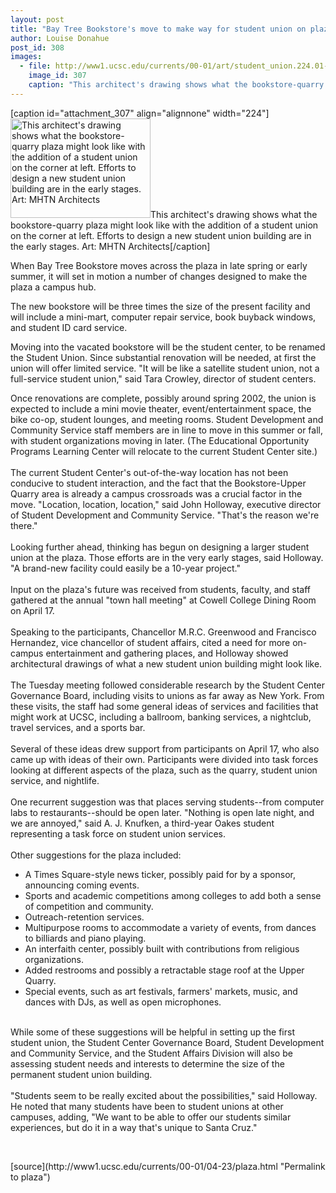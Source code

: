 ```yaml
---
layout: post
title: "Bay Tree Bookstore's move to make way for student union on plaza"
author: Louise Donahue
post_id: 308
images:
  - file: http://www1.ucsc.edu/currents/00-01/art/student_union.224.01-04-23.jpg
    image_id: 307
    caption: "This architect's drawing shows what the bookstore-quarry plaza might look like with the addition of a student union on the corner at left. Efforts to design a new student union building are in the early stages. Art: MHTN Architects"
---
```


[caption id="attachment_307" align="alignnone" width="224"]<a href="http://localhost/mysite/wp-content/uploads/2001/04/student_union.224.01-04-23.jpg"><img class="size-full wp-image-307" src="http://localhost/mysite/wp-content/uploads/2001/04/student_union.224.01-04-23.jpg" alt="This architect's drawing shows what the bookstore-quarry plaza might look like with the addition of a student union on the corner at left. Efforts to design a new student union building are in the early stages. Art: MHTN Architects" width="224" height="159" /></a>This architect's drawing shows what the bookstore-quarry plaza might look like with the addition of a student union on the corner at left. Efforts to design a new student union building are in the early stages. Art: MHTN Architects[/caption]
<p>
  When Bay Tree Bookstore moves across the plaza in late spring or early summer, it will set in motion a number of changes designed to make the plaza a campus hub.
</p>The new bookstore will be three times the size of the present facility and will include a mini-mart, computer repair service, book buyback windows, and student ID card service.
<p>
  Moving into the vacated bookstore will be the student center, to be renamed the Student Union. Since substantial renovation will be needed, at first the union will offer limited service. "It will be like a satellite student union, not a full-service student union," said Tara Crowley, director of student centers.
</p>
<p>
  Once renovations are complete, possibly around spring 2002, the union is expected to include a mini movie theater, event/entertainment space, the bike co-op, student lounges, and meeting rooms. Student Development and Community Service staff members are in line to move in this summer or fall, with student organizations moving in later. (The Educational Opportunity Programs Learning Center will relocate to the current Student Center site.)<br>
  <br>
  The current Student Center's out-of-the-way location has not been conducive to student interaction, and the fact that the Bookstore-Upper Quarry area is already a campus crossroads was a crucial factor in the move. "Location, location, location," said John Holloway, executive director of Student Development and Community Service. "That's the reason we're there."<br>
  <br>
  Looking further ahead, thinking has begun on designing a larger student union at the plaza. Those efforts are in the very early stages, said Holloway. "A brand-new facility could easily be a 10-year project."<br>
  <br>
  Input on the plaza's future was received from students, faculty, and staff gathered at the annual "town hall meeting" at Cowell College Dining Room on April 17.<br>
  <br>
  Speaking to the participants, Chancellor M.R.C. Greenwood and Francisco Hernandez, vice chancellor of student affairs, cited a need for more on-campus entertainment and gathering places, and Holloway showed architectural drawings of what a new student union building might look like.<br>
  <br>
  The Tuesday meeting followed considerable research by the Student Center Governance Board, including visits to unions as far away as New York. From these visits, the staff had some general ideas of services and facilities that might work at UCSC, including a ballroom, banking services, a nightclub, travel services, and a sports bar.<br>
  <br>
  Several of these ideas drew support from participants on April 17, who also came up with ideas of their own. Participants were divided into task forces looking at different aspects of the plaza, such as the quarry, student union service, and nightlife.<br>
  <br>
  One recurrent suggestion was that places serving students--from computer labs to restaurants--should be open later. "Nothing is open late night, and we are annoyed," said A. J. Knufken, a third-year Oakes student representing a task force on student union services.<br>
  <br>
  Other suggestions for the plaza included:
</p>
<ul>
  <li>A Times Square-style news ticker, possibly paid for by a sponsor, announcing coming events.
  </li>
  <li>Sports and academic competitions among colleges to add both a sense of competition and community.
  </li>
  <li>Outreach-retention services.
  </li>
  <li>Multipurpose rooms to accommodate a variety of events, from dances to billiards and piano playing.
  </li>
  <li>An interfaith center, possibly built with contributions from religious organizations.
  </li>
  <li>Added restrooms and possibly a retractable stage roof at the Upper Quarry.
  </li>
  <li>Special events, such as art festivals, farmers' markets, music, and dances with DJs, as well as open microphones.
  </li>
</ul>
<p>
  <br>
  While some of these suggestions will be helpful in setting up the first student union, the Student Center Governance Board, Student Development and Community Service, and the Student Affairs Division will also be assessing student needs and interests to determine the size of the permanent student union building.<br>
  <br>
  "Students seem to be really excited about the possibilities," said Holloway. He noted that many students have been to student unions at other campuses, adding, "We want to be able to offer our students similar experiences, but do it in a way that's unique to Santa Cruz."
</p>
<p>
  <br>

</p>
[source](http://www1.ucsc.edu/currents/00-01/04-23/plaza.html "Permalink to plaza")
